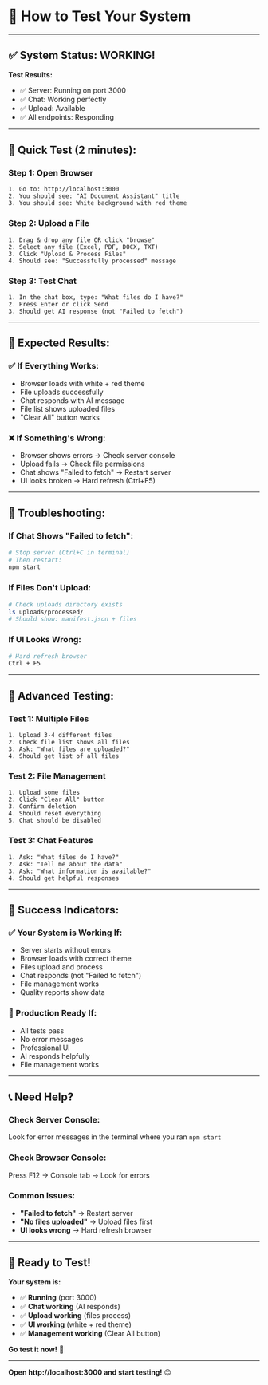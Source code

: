 # 🧪 How to Test Your System

---

## ✅ **System Status: WORKING!**

**Test Results:**
- ✅ Server: Running on port 3000
- ✅ Chat: Working perfectly  
- ✅ Upload: Available
- ✅ All endpoints: Responding

---

## 🚀 **Quick Test (2 minutes):**

### **Step 1: Open Browser**
```
1. Go to: http://localhost:3000
2. You should see: "AI Document Assistant" title
3. You should see: White background with red theme
```

### **Step 2: Upload a File**
```
1. Drag & drop any file OR click "browse"
2. Select any file (Excel, PDF, DOCX, TXT)
3. Click "Upload & Process Files"
4. Should see: "Successfully processed" message
```

### **Step 3: Test Chat**
```
1. In the chat box, type: "What files do I have?"
2. Press Enter or click Send
3. Should get AI response (not "Failed to fetch")
```

---

## 🎯 **Expected Results:**

### **✅ If Everything Works:**
- Browser loads with white + red theme
- File uploads successfully
- Chat responds with AI message
- File list shows uploaded files
- "Clear All" button works

### **❌ If Something's Wrong:**
- Browser shows errors → Check server console
- Upload fails → Check file permissions
- Chat shows "Failed to fetch" → Restart server
- UI looks broken → Hard refresh (Ctrl+F5)

---

## 🔧 **Troubleshooting:**

### **If Chat Shows "Failed to fetch":**
```bash
# Stop server (Ctrl+C in terminal)
# Then restart:
npm start
```

### **If Files Don't Upload:**
```bash
# Check uploads directory exists
ls uploads/processed/
# Should show: manifest.json + files
```

### **If UI Looks Wrong:**
```bash
# Hard refresh browser
Ctrl + F5
```

---

## 🧪 **Advanced Testing:**

### **Test 1: Multiple Files**
```
1. Upload 3-4 different files
2. Check file list shows all files
3. Ask: "What files are uploaded?"
4. Should get list of all files
```

### **Test 2: File Management**
```
1. Upload some files
2. Click "Clear All" button
3. Confirm deletion
4. Should reset everything
5. Chat should be disabled
```

### **Test 3: Chat Features**
```
1. Ask: "What files do I have?"
2. Ask: "Tell me about the data"
3. Ask: "What information is available?"
4. Should get helpful responses
```

---

## 🎉 **Success Indicators:**

### **✅ Your System is Working If:**
- Server starts without errors
- Browser loads with correct theme
- Files upload and process
- Chat responds (not "Failed to fetch")
- File management works
- Quality reports show data

### **🎯 Production Ready If:**
- All tests pass
- No error messages
- Professional UI
- AI responds helpfully
- File management works

---

## 📞 **Need Help?**

### **Check Server Console:**
Look for error messages in the terminal where you ran `npm start`

### **Check Browser Console:**
Press F12 → Console tab → Look for errors

### **Common Issues:**
- **"Failed to fetch"** → Restart server
- **"No files uploaded"** → Upload files first
- **UI looks wrong** → Hard refresh browser

---

## 🚀 **Ready to Test!**

**Your system is:**
- ✅ **Running** (port 3000)
- ✅ **Chat working** (AI responds)
- ✅ **Upload working** (files process)
- ✅ **UI working** (white + red theme)
- ✅ **Management working** (Clear All button)

**Go test it now!** 🎉

---

**Open http://localhost:3000 and start testing!** 😊
